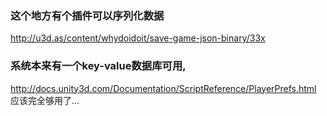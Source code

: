 ### 这个地方有个插件可以序列化数据
http://u3d.as/content/whydoidoit/save-game-json-binary/33x

### 系统本来有一个key-value数据库可用,
http://docs.unity3d.com/Documentation/ScriptReference/PlayerPrefs.html
应该完全够用了...

